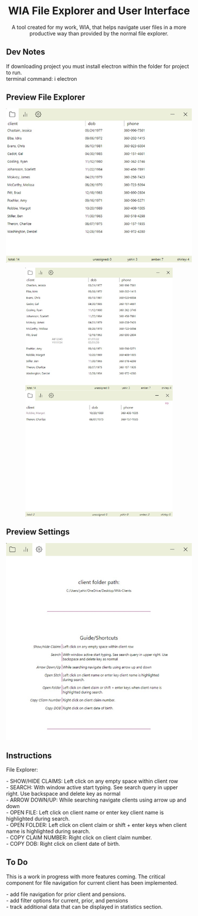 
<h1 align="center">WIA File Explorer and User Interface</h1>

<p align="center">
  A tool created for my work, WIA, that helps navigate user files in a more productive way than provided by the normal file explorer. 
</p>

##  Dev Notes
<p>
  If downloading project you must install electron within the folder for project to run.<br>
  terminal command: i electron
</p>

## Preview File Explorer
<p align="center">
  <img width="600" 
    alt="ui file explorer main"
    align="center" 
    src="https://github.com/yahirRendon/wia-explorer-app/blob/main/renderer/images/ui-app/wia_file_explorer.jpg"/>
</p>
<p align="center">
  <img width="400" 
    alt="ui file explorer expanded"
    align="center" 
    src="https://github.com/yahirRendon/wia-explorer-app/blob/main/renderer/images/ui-app/wia_file_explorer-expanded.jpg"/>
  <img width="400" 
    alt="ui file explorer search"
    align="center" 
    src="https://github.com/yahirRendon/wia-explorer-app/blob/main/renderer/images/ui-app/wia_file_explorer-search.jpg"/>
</p>

## Preview Settings
<p align="center">
  <img width="600" 
    alt="ui settings"
    align="center" 
    src="https://github.com/yahirRendon/wia-explorer-app/blob/main/renderer/images/ui-app/wia_settings.jpg"/>
</p>

##  Instructions
<p>
  File Explorer:
</p>
<p>
  - SHOW/HIDE CLAIMS: Left click on any empty space within client row<br>
  - SEARCH: With window active start typing. See search query in upper right. Use backspace and delete key as normal<br>
  - ARROW DOWN/UP: While searching navigate clients using arrow up and down<br>
  - OPEN FILE: Left click on client name or enter key client name is highlighted during search.<br>
  - OPEN FOLDER: Left click on client claim or shift + enter keys when client name is highlighted during search.<br>
  - COPY CLAIM NUMBER: Right click on client claim number.<br>
  - COPY DOB: Right click on client date of birth.<br>
</p>


## To Do
<p>
  This is a work in progress with more features coming. The critical component for file navigation for current client has been implemented.  
</p>
<p>
  - add file navigation for prior client and pensions. <br>
  - add filter options for current, prior, and pensions <br>
   - track additional data that can be displayed in statistics section. 
</p>
